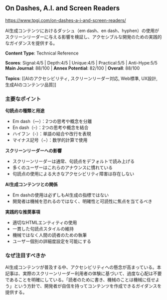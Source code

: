 ## On Dashes, A.I. and Screen Readers

https://www.tpgi.com/on-dashes-a-i-and-screen-readers/

AI生成コンテンツにおけるダッシュ（em dash、en dash、hyphen）の使用がスクリーンリーダーに与える影響を検証し、アクセシブルな開発のための実践的なガイダンスを提供する。

**Content Type**: Technical Reference

**Scores**: Signal:4/5 | Depth:4/5 | Unique:4/5 | Practical:5/5 | Anti-Hype:5/5
**Main Journal**: 88/100 | **Annex Potential**: 82/100 | **Overall**: 88/100

**Topics**: [[AIのアクセシビリティ, スクリーンリーダー対応, Web標準, UX設計, 生成AIのコンテンツ品質]]

### 主要なポイント

**句読点の種類と用途**
- Em dash（—）：2つの思考や概念を分離
- En dash（–）：2つの思考や概念を結合  
- ハイフン（-）：単語の結合や改行を表現
- マイナス記号（−）：数学的計算で使用

**スクリーンリーダーへの影響**
- スクリーンリーダーは通常、句読点をデフォルトで読み上げる
- 多くのユーザーはこれらのアナウンスに慣れている
- 句読点の使用による大きなアクセシビリティ障害は存在しない

**AI生成コンテンツとの関係**
- Em dashの使用は必ずしもAI生成の指標ではない
- 開発者は機械を恐れるのではなく、明確性と可読性に焦点を当てるべき

**実践的な推奨事項**
- 適切なHTMLエンティティの使用
- 一貫した句読点スタイルの維持
- 機械ではなく人間の読者のための執筆
- ユーザー個別の詳細度設定を可能にする

### なぜ注目すべきか

AI生成コンテンツが普及する中、アクセシビリティへの懸念が高まっている。本記事は、実際のスクリーンリーダー利用者の体験に基づいて、過度な心配は不要であることを明確にしている。「読者のために書き、機械のことは機械に任せよう」という方針で、開発者が自信を持ってコンテンツを作成できるガイダンスを提供する。